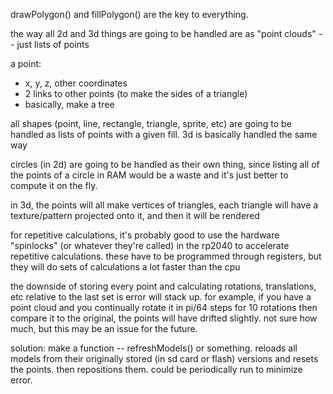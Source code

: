 drawPolygon() and fillPolygon() are the key to everything.

the way all 2d and 3d things are going to be handled are as "point clouds" -- just lists of points

a point:
- x, y, z, other coordinates
- 2 links to other points (to make the sides of a triangle)
- basically, make a tree

all shapes (point, line, rectangle, triangle, sprite, etc) are going to be handled as lists of points with a given fill. 3d is basically handled the same way

circles (in 2d) are going to be handled as their own thing, since listing all of the points of a circle in RAM would be a waste and it's just better to compute it on the fly.

in 3d, the points will all make vertices of triangles, each triangle will have a texture/pattern projected onto it, and then it will be rendered

for repetitive calculations, it's probably good to use the hardware "spinlocks" (or whatever they're called) in the rp2040 to accelerate repetitive calculations. these have to be programmed through registers, but they will do sets of calculations a lot faster than the cpu

the downside of storing every point and calculating rotations, translations, etc relative to the last set is error will stack up. for example, if you have a point cloud and you continually rotate it in pi/64 steps for 10 rotations then compare it to the original, the points will have drifted slightly. not sure how much, but this may be an issue for the future.

solution: make a function -- refreshModels() or something. reloads all models from their originally stored (in sd card or flash) versions and resets the points. then repositions them. could be periodically run to minimize error.